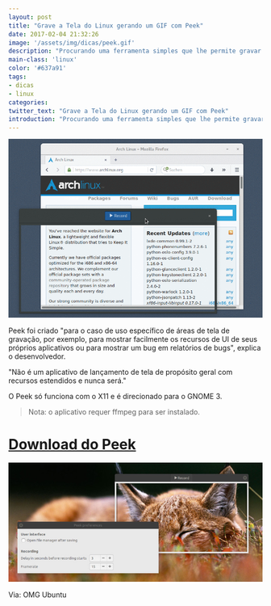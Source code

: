 ```yaml
---
layout: post
title: "Grave a Tela do Linux gerando um GIF com Peek"
date: 2017-02-04 21:32:26
image: '/assets/img/dicas/peek.gif'
description: "Procurando uma ferramenta simples que lhe permite gravar sua tela e exportá-la como um GIF ?"
main-class: 'linux'
color: '#637a91'
tags:
- dicas
- linux
categories:
twitter_text: "Grave a Tela do Linux gerando um GIF com Peek"
introduction: "Procurando uma ferramenta simples que lhe permite gravar sua tela e exportá-la como um GIF ?"
---
```


![Peek GIF](/assets/img/dicas/peek.gif)

Peek foi criado "para o caso de uso específico de áreas de tela de gravação, por exemplo, para mostrar facilmente os recursos de UI de seus próprios aplicativos ou para mostrar um bug em relatórios de bugs", explica o desenvolvedor.

"Não é um aplicativo de lançamento de tela de propósito geral com recursos estendidos e nunca será."

O Peek só funciona com o X11 e é direcionado para o GNOME 3. 

> Nota: o aplicativo requer ffmpeg para ser instalado.

# [Download do Peek](https://github.com/phw/peek/releases)

![Peek GIF](/assets/img/dicas/peek.jpg)

Via: OMG Ubuntu


